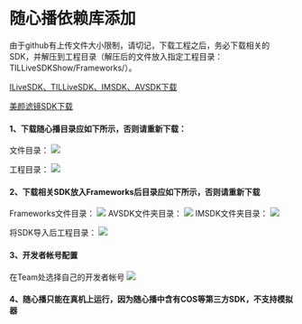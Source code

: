 
# 随心播依赖库添加

由于github有上传文件大小限制，请切记，下载工程之后，务必下载相关的SDK，并解压到工程目录（解压后的文件放入指定工程目录：TILLiveSDKShow/Frameworks/）。

[ILiveSDK、TILLiveSDK、IMSDK、AVSDK下载](https://github.com/zhaoyang21cn/ILiveSDK_iOS_Demos)

[美颜滤镜SDK下载](https://github.com/zhaoyang21cn/ILiveSDK_iOS_Demos/blob/master/TILFilterSDK-README.md)


#### 1、下载随心播目录应如下所示，否则请重新下载：
文件目录：
![](http://mc.qcloudimg.com/static/img/b72bdf41f9b840adf696926f30bcdca8/image.jpg)

工程目录：
![](http://mc.qcloudimg.com/static/img/613e6f648797acd46ba0edb96eb98626/image.png)

#### 2、下载相关SDK放入Frameworks后目录应如下所示，否则请重新下载
Frameworks文件目录：
![](http://mc.qcloudimg.com/static/img/407fccb2b2e6c9d52170a1b0450de637/image.jpg)
AVSDK文件夹目录：
![](http://mc.qcloudimg.com/static/img/31fde827fdff1b187945068328fc84b0/image.png)
IMSDK文件夹目录：
![](http://mc.qcloudimg.com/static/img/66852695f6bfe40e5d2158ab788adc29/image.png)

将SDK导入后工程目录：
![](http://mc.qcloudimg.com/static/img/bb9c2f9b4487f4d0acebee36587f310d/image.png)

#### 3、开发者帐号配置
在Team处选择自己的开发者帐号
![](http://mc.qcloudimg.com/static/img/c82deb489b4a390a9e315b80a9140a46/image.png)

#### 4、随心播只能在真机上运行，因为随心播中含有COS等第三方SDK，不支持模拟器
